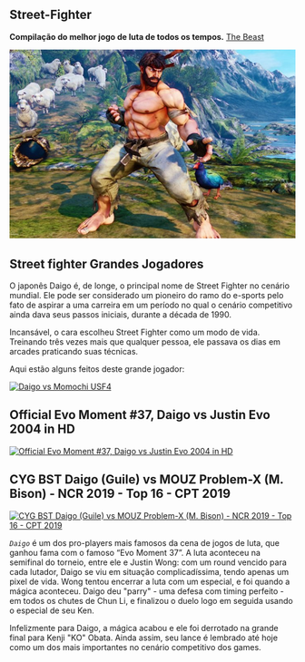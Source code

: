 ## Street-Fighter
**Compilação do melhor jogo de luta de todos os tempos.**
[The Beast](https://www.youtube.com/watch?v=JzS96auqau0&ab_channel=evo2kvids)
  

![Seja um vencedor](artes/ryu.jpg)

## **Street fighter Grandes Jogadores**

O japonês Daigo é, de longe, o principal nome de Street Fighter no cenário mundial. Ele pode ser considerado um pioneiro do ramo do e-sports pelo fato de aspirar a uma carreira em um período no qual o cenário competitivo ainda dava seus passos iniciais, durante a década de 1990.

Incansável, o cara escolheu Street Fighter como um modo de vida. Treinando três vezes mais que qualquer pessoa, ele passava os dias em arcades praticando suas técnicas.

Aqui estão alguns feitos deste grande jogador: 

[![Daigo vs Momochi USF4](https://res.cloudinary.com/marcomontalbano/image/upload/v1634862964/video_to_markdown/images/youtube--ZRY0aMbSZEM-c05b58ac6eb4c4700831b2b3070cd403.jpg)](https://www.youtube.com/watch?v=ZRY0aMbSZEM&ab_channel=Bur%C3%A7%C3%96zkula "Daigo vs Momochi USF4")


## **Official Evo Moment #37, Daigo vs Justin Evo 2004 in HD** 

[![Official Evo Moment #37, Daigo vs Justin Evo 2004 in HD](https://res.cloudinary.com/marcomontalbano/image/upload/v1634927147/video_to_markdown/images/youtube--JzS96auqau0-c05b58ac6eb4c4700831b2b3070cd403.jpg)](https://www.youtube.com/watch?v=JzS96auqau0&ab_channel=evo2kvids "Official Evo Moment #37, Daigo vs Justin Evo 2004 in HD")


## **CYG BST Daigo (Guile) vs MOUZ Problem-X (M. Bison) - NCR 2019 - Top 16 - CPT 2019** 
[![CYG BST Daigo (Guile) vs MOUZ Problem-X (M. Bison) - NCR 2019 - Top 16 - CPT 2019](https://res.cloudinary.com/marcomontalbano/image/upload/v1634927654/video_to_markdown/images/youtube--j7FMxxIGscE-c05b58ac6eb4c4700831b2b3070cd403.jpg)](https://www.youtube.com/watch?v=j7FMxxIGscE&ab_channel=CapcomFighters "CYG BST Daigo (Guile) vs MOUZ Problem-X (M. Bison) - NCR 2019 - Top 16 - CPT 2019")


*``Daigo``* é um dos pro-players mais famosos da cena de jogos de luta, que ganhou fama com o famoso “Evo Moment 37”. A luta aconteceu na semifinal do torneio, entre ele e Justin Wong: com um round vencido para cada lutador, Daigo se viu em situação complicadíssima, tendo apenas um pixel de vida. Wong tentou encerrar a luta com um especial, e foi quando a mágica aconteceu. Daigo deu "parry" - uma defesa com timing perfeito - em todos os chutes de Chun Li, e finalizou o duelo logo em seguida usando o especial de seu Ken.

Infelizmente para Daigo, a mágica acabou e ele foi derrotado na grande final para Kenji "KO" Obata. Ainda assim, seu lance é lembrado até hoje como um dos mais importantes no cenário competitivo dos games. 

